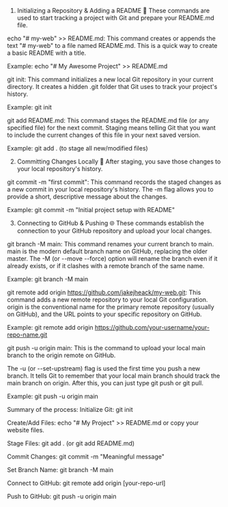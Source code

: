 1. Initializing a Repository & Adding a README 📝
These commands are used to start tracking a project with Git and prepare your README.md file.

echo "# my-web" >> README.md: This command creates or appends the text "# my-web" to a file named README.md. This is a quick way to create a basic README with a title.

Example: echo "# My Awesome Project" >> README.md

git init: This command initializes a new local Git repository in your current directory. It creates a hidden .git folder that Git uses to track your project's history.

Example: git init

git add README.md: This command stages the README.md file (or any specified file) for the next commit. Staging means telling Git that you want to include the current changes of this file in your next saved version.

Example: git add . (to stage all new/modified files)

2. Committing Changes Locally 💾
After staging, you save those changes to your local repository's history.

git commit -m "first commit": This command records the staged changes as a new commit in your local repository's history. The -m flag allows you to provide a short, descriptive message about the changes.

Example: git commit -m "Initial project setup with README"

3. Connecting to GitHub & Pushing 🌐
These commands establish the connection to your GitHub repository and upload your local changes.

git branch -M main: This command renames your current branch to main. main is the modern default branch name on GitHub, replacing the older master. The -M (or --move --force) option will rename the branch even if it already exists, or if it clashes with a remote branch of the same name.

Example: git branch -M main

git remote add origin https://github.com/jakejheack/my-web.git: This command adds a new remote repository to your local Git configuration. origin is the conventional name for the primary remote repository (usually on GitHub), and the URL points to your specific repository on GitHub.

Example: git remote add origin https://github.com/your-username/your-repo-name.git

git push -u origin main: This is the command to upload your local main branch to the origin remote on GitHub.

The -u (or --set-upstream) flag is used the first time you push a new branch. It tells Git to remember that your local main branch should track the main branch on origin. After this, you can just type git push or git pull.

Example: git push -u origin main

Summary of the process:
Initialize Git: git init

Create/Add Files: echo "# My Project" >> README.md or copy your website files.

Stage Files: git add . (or git add README.md)

Commit Changes: git commit -m "Meaningful message"

Set Branch Name: git branch -M main

Connect to GitHub: git remote add origin [your-repo-url]

Push to GitHub: git push -u origin main
